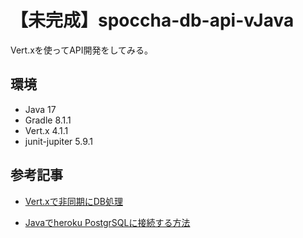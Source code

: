 # 【未完成】spoccha-db-api-vJava

Vert.xを使ってAPI開発をしてみる。

## 環境
- Java 17
- Gradle 8.1.1
- Vert.x 4.1.1
- junit-jupiter 5.9.1

## 参考記事
- [Vert.xで非同期にDB処理](https://vertx.io/docs/vertx-pg-client/java/)

- [Javaでheroku PostgrSQLに接続する方法](https://github.com/heroku/devcenter-java-database)